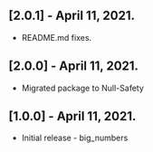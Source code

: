 ## [2.0.1] - April 11, 2021.

* README.md fixes.

## [2.0.0] - April 11, 2021.

* Migrated package to Null-Safety

## [1.0.0] - April 11, 2021.

* Initial release - big_numbers
